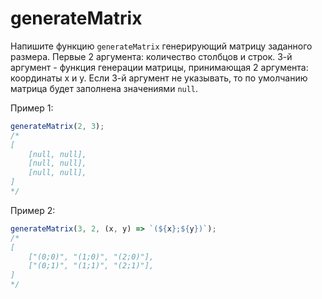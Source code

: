 # generateMatrix

Напишите функцию `generateMatrix` генерирующий матрицу заданного размера. Первые 2 аргумента: количество столбцов и строк. 3-й аргумент - функция генерации матрицы, принимающая 2 аргумента: координаты x и y. Если 3-й аргумент не указывать, то по умолчанию матрица будет заполнена значениями `null`.

Пример 1:

```javascript
generateMatrix(2, 3);
/*
[
    [null, null],
    [null, null],
    [null, null],
]
*/
```

Пример 2:

```javascript
generateMatrix(3, 2, (x, y) => `(${x};${y})`);
/*
[
    ["(0;0)", "(1;0)", "(2;0)"],
    ["(0;1)", "(1;1)", "(2;1)"],
]
*/
```
